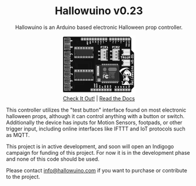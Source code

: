 <h1 align="center">Hallowuino v0.23</h1>
<p align="center">Hallowuino is an Arduino based electronic Halloween prop controller.</p>
<p align="center">
<img src="/images/Hallowuino-pop.png" width="200" align="center"> <br/>
<a href="#site">Check It Out!</a> | <a href="#documentation">Read the Docs</a></p>

This controller utilizes the "test button" interface found on most electronic halloween props, although it can 
control anything with a button or switch. Additionally the device has inputs for Motion Sensors, footpads, or other trigger input, 
including online interfaces like IFTTT and IoT protocols such as MQTT.

This project is in active development, and soon will open an Indigogo campaign for funding of this project. For now it is in the development phase and none of this code should be used. 

Please contact info@hallowuino.com if you want to purchase or contribute to the project.




